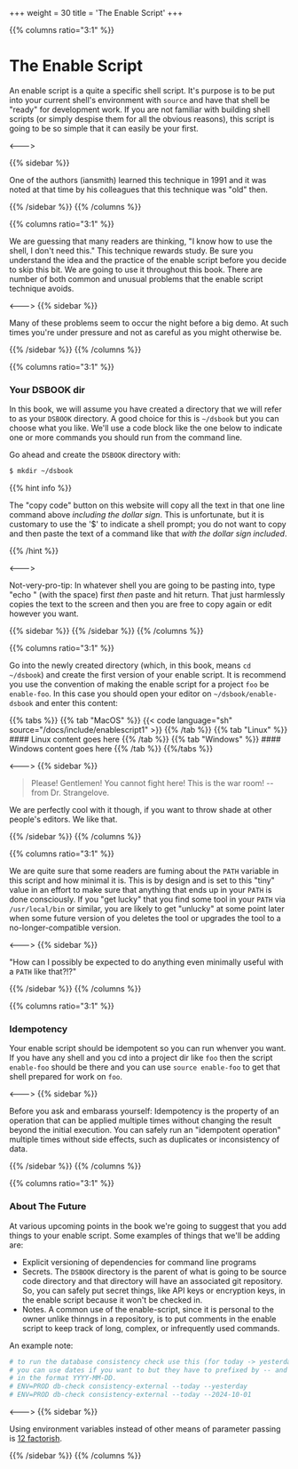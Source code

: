 +++
weight = 30
title = 'The Enable Script'
+++

{{% columns ratio="3:1" %}}

# The Enable Script

An enable script is a quite a specific shell script.  It's purpose is to be
put into your current shell's environment with `source` and have that shell
be "ready" for development work.   If you are not familiar with building
shell scripts (or simply despise them for all the obvious reasons), this
script is going to be so simple that it can easily be your first.

<---> 

{{% sidebar %}}

One of the authors (iansmith) learned this technique in 1991 and it was noted
at that time by his colleagues that this technique was "old" then.

{{% /sidebar %}}
{{% /columns %}}

{{% columns ratio="3:1" %}}

We are guessing that many readers are thinking, "I know how to use the shell,
I don't need this."  This technique rewards study.  Be sure you understand the
idea and the practice of the enable script before you decide to skip this bit.
We are going to use it throughout this book.  There are number of both common
and unusual problems that the enable script technique avoids.  

<--->
{{% sidebar %}}

Many of these problems seem to occur the night before a big demo.  At such times
you're under pressure and not as careful as you might otherwise be.

{{% /sidebar %}}
{{% /columns %}}

{{% columns ratio="3:1" %}} 

### Your DSBOOK dir

In this book, we will assume you have created a directory that we will refer
to as your `DSBOOK` directory.  A good choice for this is `~/dsbook` but you can 
choose what you like.  We'll use a code block like the one below to indicate
one or more commands you should run from the command line.

Go ahead and create the `DSBOOK` directory with:
```sh
$ mkdir ~/dsbook
```

{{% hint info %}}

The "copy code" button on this website will copy all the text in that one line 
command above _including the dollar sign_.  This is unfortunate, but it is customary
to use the '$' to indicate a shell prompt;  you do not want to copy and then
paste the text of a command like that _with the dollar sign included_.  

{{% /hint %}}

<---> 

Not-very-pro-tip:
In whatever shell you are going to be pasting into, type "echo "  (with the space)
first _then_ paste and hit return.  That just harmlessly copies the text to the 
screen and then you are free to copy again or edit however you want.

{{% sidebar %}}
{{% /sidebar %}}
{{% /columns %}}

{{% columns ratio="3:1" %}}

Go into the newly created directory (which, in this book, means `cd ~/dsbook`) and create
the first version of your enable script.  It is recommend you use the convention of making the
enable script for a project `foo` be `enable-foo`.  In this case you should
open your editor on `~/dsbook/enable-dsbook` and enter this content:

{{% tabs %}}
{{% tab "MacOS" %}} 
{{< code language="sh" source="/docs/include/enablescript1" >}}
{{% /tab %}}
{{% tab "Linux" %}} #### Linux content goes here {{% /tab %}}
{{% tab "Windows" %}} #### Windows content goes here {{% /tab %}}
{{%/tabs %}}

<---> 
{{% sidebar %}}
> Please! Gentlemen! You cannot fight here! This is the war room!  -- from Dr. Strangelove.

 We are perfectly cool with it though, if you want to throw shade at other
people's editors.  We like that.

{{% /sidebar %}}
{{% /columns %}}

{{% columns ratio="3:1" %}} 

We are quite sure that some readers are fuming about the `PATH` variable in this
script and how minimal it is.  This is by design and is set to this "tiny" value
in an effort to make sure that anything that ends up in your `PATH` is done
consciously.  If you "get lucky" that you find some tool in your `PATH` via
`/usr/local/bin` or similar, you are likely to get "unlucky" at some point later
when some future version of you deletes the tool or upgrades the tool to a
no-longer-compatible version.

<---> 
{{% sidebar %}}

"How can I possibly be expected to do anything even minimally useful with
a `PATH` like that?!?"

{{% /sidebar %}}
{{% /columns %}}


{{% columns ratio="3:1" %}} 

### Idempotency
Your enable script should be idempotent so you can run whenver you want.  If
you have any shell and you cd into a project dir like `foo` then the script
`enable-foo` should be there and you can use `source enable-foo` to get that
shell prepared for work on `foo`.   

<---> 
{{% sidebar %}}

Before you ask and embarass yourself: Idempotency is the property of an operation 
that can be applied multiple times without changing the result beyond the initial 
execution. You can safely run an "idempotent operation" multiple times without 
side effects, such as duplicates or inconsistency of data.

{{% /sidebar %}}
{{% /columns %}}

{{% columns ratio="3:1" %}} 

### About The Future
At various upcoming points in the book we're going to suggest that you add
things to your enable script.  Some examples of things that we'll be adding
are:

* Explicit versioning of dependencies for command line programs
* Secrets.  The `DSBOOK` directory is the parent of what is going to be 
    source code directory and that directory will have an associated git
    repository. So, you can safely put secret things, like API keys or
    encryption keys, in the enable script because it won't be checked in.
* Notes.  A common use of the enable-script, since it is personal to the owner
    unlike thinngs in a repository, is to put comments in the enable script
    to keep track of long, complex, or infrequently used commands.

An example note:
```sh
# to run the database consistency check use this (for today -> yesterday)
# you can use dates if you want to but they have to prefixed by -- and 
# in the format YYYY-MM-DD.
# ENV=PROD db-check consistency-external --today --yesterday
# ENV=PROD db-check consistency-external --today --2024-10-01
```

<---> 
{{% sidebar %}}

Using environment variables instead of other means of parameter passing is
[12 factorish](https://12factor.net).

{{% /sidebar %}}
{{% /columns %}}

